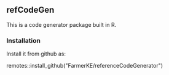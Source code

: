 ## refCodeGen

This is a code generator package built in R.

### Installation

Install it from github as:

remotes::install_github("FarmerKE/referenceCodeGenerator")


